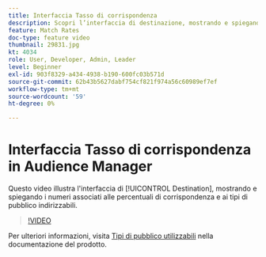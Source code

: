 ```yaml
---
title: Interfaccia Tasso di corrispondenza
description: Scopri l’interfaccia di destinazione, mostrando e spiegando i numeri associati alle percentuali di corrispondenza e ai tipi di pubblico indirizzabili.
feature: Match Rates
doc-type: feature video
thumbnail: 29831.jpg
kt: 4034
role: User, Developer, Admin, Leader
level: Beginner
exl-id: 903f8329-a434-4938-b190-600fc03b571d
source-git-commit: 62b43b5627dabf754cf821f974a56c60989ef7ef
workflow-type: tm+mt
source-wordcount: '59'
ht-degree: 0%

---
```


# Interfaccia Tasso di corrispondenza in Audience Manager

Questo video illustra l&#39;interfaccia di [!UICONTROL Destination], mostrando e spiegando i numeri associati alle percentuali di corrispondenza e ai tipi di pubblico indirizzabili.

>[!VIDEO](https://video.tv.adobe.com/v/342851/?quality=12&captions=ita)

Per ulteriori informazioni, visita [Tipi di pubblico utilizzabili](https://experienceleague.adobe.com/docs/audience-manager/user-guide/features/addressable-audiences.html?lang=it) nella documentazione del prodotto.
